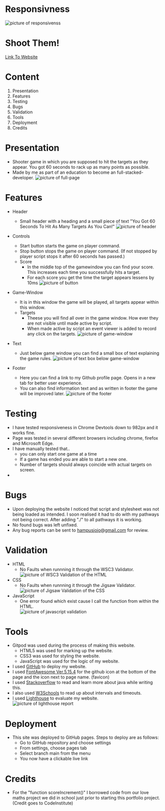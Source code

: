 # Responsivness

![picture of responsivenss](./assets/readme-img/response.jpg)

# Shoot Them!

<a href="https://knasten.github.io/shoot-them/" target="_blank" rel="noopener">Link To Website</a>

# Content

1. Presentation
2. Features
3. Testing
4. Bugs
5. Validation
6. Tools
7. Deployment
8. Credits

# Presentation

* Shooter game in which you are supposed to hit the targets as they appear. You got 60 seconds to rack up as many points as possible.
* Made by me as part of an education to become an full-stacked-developer.
  ![picture of full-page](./assets/readme-img/full-page.jpg)

# Features

* Header
    * Small header with a heading and a small piece of text "You Got 60 Seconds To Hit As Many Targets As You Can!"
![picture of header](./assets/readme-img/header.jpg)

* Controls
    * Start button starts the game on player command.
    * Stop button stops the game on player command. (If not stopped by player script stops it after 60 seconds has passed.)
    * Score
        * In the middle top of the gamewindow you can find your score. This increases each time you successfully hits a target.
        * For each score you get the time the target appears lessens by 10ms
![picture of button](./assets/readme-img/controls.jpg)
* Game-Window
    * It is in this window the game will be played, all targets appear within this window.
    * Targets
        * Theese you will find all over in the game window. How ever they are not visible until made active by script.
        * When made active by script an event viewer is added to record any click on the targets.
![picture of game-window](./assets/readme-img/game-window.jpg)
* Text
    * Just below game window you can find a small box of text explaining the game rules.
![picture of text box below game-window](./assets/readme-img/text-below.jpg)
* Footer
    * Here you can find a link to my Github profile page. Opens in a new tab for better user experience.
    * You can also find information text and as written in footer the game will be improved later.
![picture of the footer](./assets/readme-img/footer.jpg)

# Testing

* I have tested responsiveness in Chrome Devtools down to 982px and it works fine.
* Page was tested in several different browsers including chrome, firefox and Microsoft Edge.
* I have manually tested that.. 
    * you can only start one game at a time
    * If a game has ended you are able to start a new one.
    * Number of targets should always coincide with actual targets on screen.
* 

# Bugs
* Upon deploying the website I noticed that script and stylesheet was not being loaded as intended. I soon realised it had to do with my pathways not being correct. After adding "./" to all pathways it is working.
* No found bugs was left unfixed.
* Any bug reports can be sent to hampusjojo@gmail.com for review.
# Validation

* HTML
    * No Faults when runnning it through the WSC3 Validator.<br>
     ![picture of WSC3 Validation of the HTML](./assets/readme-img/html-vali.jpg)
* CSS
    * No Faults when runnning it through the Jigsaw Validator.<br>
     ![picture of Jigsaw Validation of the CSS](./assets/readme-img/css-vali.jpg)
* JavaScript
    * One error found which exist cause I call the function from within the HTML.<br>
     ![picture of javascript validation](./assets/readme-img/js-vali.jpg)

# Tools

* Gitpod was used during the process of making this website.
    * HTML5 was used for marking up the website.
    * CSS3 was used for styling the website.
    * JavaScript was used for the logic of my website.
* I used [GitHub](https://github.com/) to deploy my website.
* I used [FontAwesome Ver.5.15.4](https://fontawesome.com/) for the github icon at the bottom of the page and the icon next to page name. (favicon)
* I used [Stackoverflow](https://stackoverflow.com/) to read and learn more about java while writing this.
* I also used [W3Schools](https://www.w3schools.com/) to read up about intervals and timeouts.
* I used [Lighthouse](https://developers.google.com/web/tools/lighthouse) to evaluate my website. <br>
![picture of lighthouse report](./assets/readme-img/lighthouse.jpg)

# Deployment

* This site was deployed to GitHub pages. Steps to deploy are as follows:
    * Go to GitHub repository and choose settings
    * From settings, choose pages tab
    * Select branch main from the menu
    * You now have a clickable live link

# Credits

* For the "function scoreIncrement()" I borrowed code from our love maths project we did in school just prior to starting this portfolio project. (Credit goes to CodeInstitute)